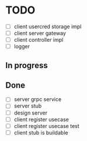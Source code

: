 # TODO

- [ ] client usercred storage impl
- [ ] client server gateway
- [ ] client controller impl
- [ ] logger

## In progress

## Done

- [ ] server grpc service
- [ ] server stub
- [ ] design server
- [ ] client register usecase
- [ ] client register usecase test
- [ ] client stub is buildable
